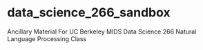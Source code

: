 # data_science_266_sandbox
Ancillary Material For UC Berkeley MIDS Data Science 266 Natural Language Processing Class
